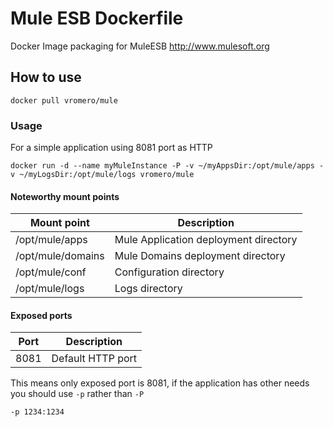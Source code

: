 # Mule ESB Dockerfile
Docker Image packaging for MuleESB http://www.mulesoft.org


## How to use
```
docker pull vromero/mule
```

### Usage

For a simple application using 8081 port as HTTP

```
docker run -d --name myMuleInstance -P -v ~/myAppsDir:/opt/mule/apps -v ~/myLogsDir:/opt/mule/logs vromero/mule
```

#### Noteworthy mount points

| Mount point       | Description                                                     |
|------------------ |-----------------------------------------------------------------|
|/opt/mule/apps     | Mule Application deployment directory                           |
|/opt/mule/domains  | Mule Domains deployment directory                               |
|/opt/mule/conf     | Configuration directory                                         |
|/opt/mule/logs     | Logs directory                                                  |


#### Exposed ports

| Port | Description                                                     |
|----- |-----------------------------------------------------------------|
| 8081 | Default HTTP port                                               |


This means only exposed port is 8081, if the application has other needs you should use `-p` rather than `-P` 

```
-p 1234:1234
````

